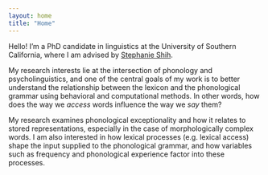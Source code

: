 ```yaml
---
layout: home
title: "Home"
---
```


Hello! I’m a PhD candidate in linguistics at the University of Southern California, where I am advised by [Stephanie Shih](https://stephsus.github.io/). 

My research interests lie at the intersection of phonology and psycholinguistics, and one of the central goals of my work is to better understand the relationship between the lexicon and the phonological grammar using behavioral and computational methods. In other words, how does the way we <i>access</i> words influence the way we <i>say</i> them? 

My research examines phonological exceptionality and how it relates to stored representations, especially in the case of morphologically complex words. I am also interested in how lexical processes (e.g. lexical access) shape the input supplied to the phonological grammar, and how variables such as frequency and phonological experience factor into these processes. 






